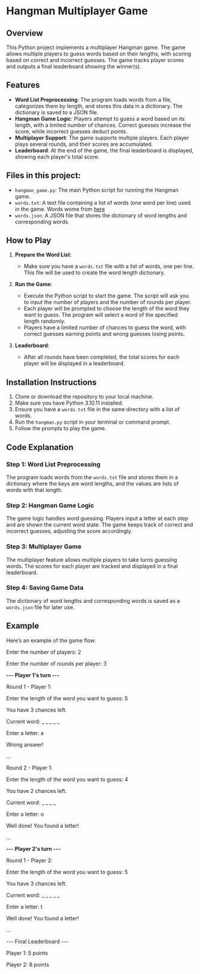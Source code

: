 # Hangman Multiplayer Game

## Overview

This Python project implements a multiplayer Hangman game. The game allows multiple players to guess words based on their lengths, with scoring based on correct and incorrect guesses. The game tracks player scores and outputs a final leaderboard showing the winner(s).

## Features
- **Word List Preprocessing**: The program loads words from a file, categorizes them by length, and stores this data in a dictionary. The dictionary is saved to a JSON file.
- **Hangman Game Logic**: Players attempt to guess a word based on its length, with a limited number of chances. Correct guesses increase the score, while incorrect guesses deduct points.
- **Multiplayer Support**: The game supports multiple players. Each player plays several rounds, and their scores are accumulated.
- **Leaderboard**: At the end of the game, the final leaderboard is displayed, showing each player's total score.

## Files in this project:
- `hangman_game.py`: The main Python script for running the Hangman game.
- `words.txt`: A text file containing a list of words (one word per line) used in the game. Words wome from [here]("https://raw.githubusercontent.com/Tom25/Hangman/master/wordlist.txt")
- `words.json`: A JSON file that stores the dictionary of word lengths and corresponding words.

## How to Play

1. **Prepare the Word List**:
   - Make sure you have a `words.txt` file with a list of words, one per line. This file will be used to create the word length dictionary.
   
2. **Run the Game**:
   - Execute the Python script to start the game. The script will ask you to input the number of players and the number of rounds per player.
   - Each player will be prompted to choose the length of the word they want to guess. The program will select a word of the specified length randomly.
   - Players have a limited number of chances to guess the word, with correct guesses earning points and wrong guesses losing points.
   
3. **Leaderboard**:
   - After all rounds have been completed, the total scores for each player will be displayed in a leaderboard.

## Installation Instructions

1. Clone or download the repository to your local machine.
2. Make sure you have Python 3.10.11 installed.
3. Ensure you have a `words.txt` file in the same directory with a list of words.
4. Run the `hangman.py` script in your terminal or command prompt.
5. Follow the prompts to play the game.

## Code Explanation

### Step 1: Word List Preprocessing
The program loads words from the `words.txt` file and stores them in a dictionary where the keys are word lengths, and the values are lists of words with that length.

### Step 2: Hangman Game Logic
The game logic handles word guessing. Players input a letter at each step and are shown the current word state. The game keeps track of correct and incorrect guesses, adjusting the score accordingly.

### Step 3: Multiplayer Game
The multiplayer feature allows multiple players to take turns guessing words. The scores for each player are tracked and displayed in a final leaderboard.

### Step 4: Saving Game Data
The dictionary of word lengths and corresponding words is saved as a `words.json` file for later use.

## Example

Here’s an example of the game flow:

Enter the number of players: 2 

Enter the number of rounds per player: 3

**--- Player 1's turn ---**

Round 1 - Player 1: 

Enter the length of the word you want to guess: 5 

You have 3 chances left. 

Current word: _ _ _ _ _ 

Enter a letter: a 

Wrong answer! 

...

Round 2 - Player 1: 

Enter the length of the word you want to guess: 4 

You have 2 chances left. 

Current word: _ _ _ _ 

Enter a letter: o 

Well done! You found a letter!

...

**--- Player 2's turn ---** 

Round 1 - Player 2: 

Enter the length of the word you want to guess: 5 

You have 3 chances left. 

Current word: _ _ _ _ _ 

Enter a letter: t 

Well done! You found a letter! 

...

--- Final Leaderboard --- 

Player 1: 5 points 

Player 2: 8 points